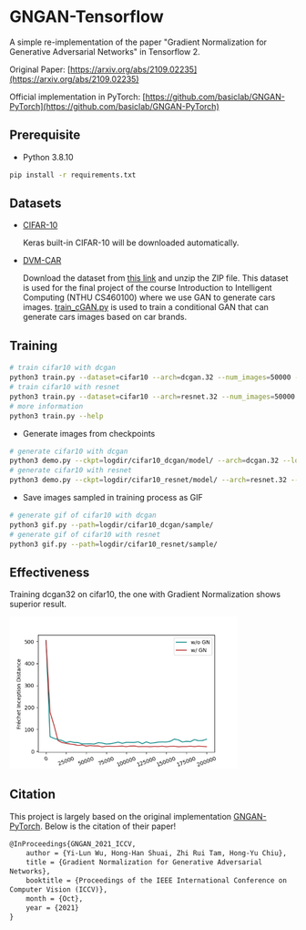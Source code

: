 # GNGAN-Tensorflow

A simple re-implementation of the paper "Gradient Normalization for Generative Adversarial Networks" in Tensorflow 2.

Original Paper: [https://arxiv.org/abs/2109.02235](https://arxiv.org/abs/2109.02235)

Official implementation in PyTorch: [https://github.com/basiclab/GNGAN-PyTorch](https://github.com/basiclab/GNGAN-PyTorch)

## Prerequisite
+ Python 3.8.10
```bash
pip install -r requirements.txt
```

## Datasets
+ [CIFAR-10](https://www.cs.toronto.edu/~kriz/cifar.html)

    Keras built-in CIFAR-10 will be downloaded automatically.

+ [DVM-CAR](https://deepvisualmarketing.github.io/)

    Download the dataset from [this link](https://www.dropbox.com/s/xmyz2na20f8lth8/Confirmed_fronts.zip?dl=0) and unzip the ZIP file. This dataset is used for the final project of the course Introduction to Intelligent Computing (NTHU CS460100) where we use GAN to generate cars images. [train_cGAN.py](train_cGAN.py) is used to train a conditional GAN that can generate cars images based on car brands.

## Training
```bash
# train cifar10 with dcgan
python3 train.py --dataset=cifar10 --arch=dcgan.32 --num_images=50000 --logdir=logdir/cifar10_dcgan
# train cifar10 with resnet
python3 train.py --dataset=cifar10 --arch=resnet.32 --num_images=50000 --logdir=logdir/cifar10_resnet --n_dis=5 --lr_D=0.0004
# more information
python3 train.py --help
```

+ Generate images from checkpoints
```bash
# generate cifar10 with dcgan
python3 demo.py --ckpt=logdir/cifar10_dcgan/model/ --arch=dcgan.32 --logdir=output/cifar10_dcgan
# generate cifar10 with resnet
python3 demo.py --ckpt=logdir/cifar10_resnet/model/ --arch=resnet.32 --logdir=output/cifar10_resnet
```

+ Save images sampled in training process as GIF
```bash
# generate gif of cifar10 with dcgan
python3 gif.py --path=logdir/cifar10_dcgan/sample/
# generate gif of cifar10 with resnet
python3 gif.py --path=logdir/cifar10_resnet/sample/
```

## Effectiveness

Training dcgan32 on cifar10, the one with Gradient Normalization shows superior result.

<img src="./img/effectiveness.png" width="400">

## Citation
This project is largely based on the original implementation [GNGAN-PyTorch](https://github.com/basiclab/GNGAN-PyTorch). Below is the citation of their paper!
```
@InProceedings{GNGAN_2021_ICCV,
    author = {Yi-Lun Wu, Hong-Han Shuai, Zhi Rui Tam, Hong-Yu Chiu},
    title = {Gradient Normalization for Generative Adversarial Networks},
    booktitle = {Proceedings of the IEEE International Conference on Computer Vision (ICCV)},
    month = {Oct},
    year = {2021}
}
```